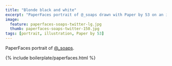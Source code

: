 ```yaml
---
title: "Blonde black and white"
excerpt: "PaperFaces portrait of @_soaps drawn with Paper by 53 on an iPad."
image: 
  feature: paperfaces-soaps-twitter-lg.jpg
  thumb: paperfaces-soaps-twitter-150.jpg
tags: [portrait, illustration, Paper by 53]
---
```


PaperFaces portrait of [@_soaps](http://twitter.com/_soaps).

{% include boilerplate/paperfaces.html %}